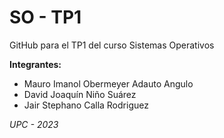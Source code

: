 # SO -  TP1
GitHub para el TP1 del curso Sistemas Operativos

**Integrantes:**
+ Mauro Imanol Obermeyer Adauto Angulo
+ David Joaquín Niño Suárez
+ Jair Stephano Calla Rodriguez

*UPC - 2023*
